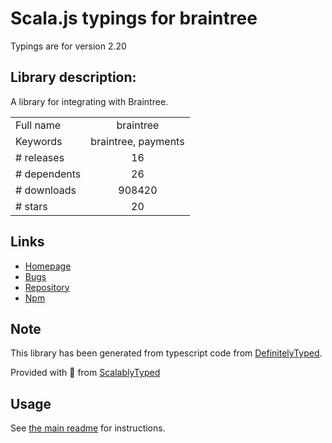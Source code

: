 
# Scala.js typings for braintree

Typings are for version 2.20

## Library description:
A library for integrating with Braintree.

|                    |                 |
| ------------------ | :-------------: |
| Full name          | braintree |
| Keywords           | braintree, payments |
| # releases         | 16 |
| # dependents       | 26 |
| # downloads        | 908420 |
| # stars            | 20 |

## Links
- [Homepage](https://github.com/braintree/braintree_node)
- [Bugs](https://github.com/braintree/braintree_node/issues)
- [Repository](https://github.com/braintree/braintree_node)
- [Npm](https://www.npmjs.com/package/braintree)
    


## Note
This library has been generated from typescript code from [DefinitelyTyped](https://definitelytyped.org).

Provided with :purple_heart: from [ScalablyTyped](https://github.com/oyvindberg/ScalablyTyped)

## Usage
See [the main readme](../../readme.md) for instructions.


